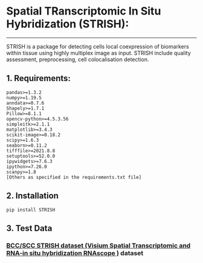 # Spatial TRanscriptomic In Situ Hybridization (STRISH): 
---

STRISH is a package for detecting cells local coexpression of biomarkers within tissue using highly multiplex image as input. STRISH include quality assessment, preprocessing, cell colocalisation detection.

## 1. Requirements:  

```
pandas>=1.3.2
numpy>=1.19.5
anndata>=0.7.6
Shapely>=1.7.1
Pillow>=8.1.1
opencv-python>=4.5.3.56
simpleitk>=2.1.1
matplotlib>=3.4.3
scikit-image>=0.18.2
scipy>=1.6.3
seaborn>=0.11.2
tifffile>=2021.8.8
setuptools>=52.0.0
ipywidgets>=7.6.3
ipython>=7.26.0
scanpy>=1.8
[Others as specified in the requirements.txt file]
```
## 2. Installation

```pip install STRISH```

## 3. Test Data

### <a href="https://zenodo.org/record/4391415#.YlUEX9PP1qs"> BCC/SCC STRISH dataset (Visium Spatial Transcriptomic and RNA-in situ hybridization RNAscope )</a> dataset

